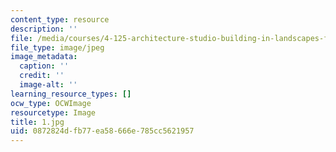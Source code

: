 ```yaml
---
content_type: resource
description: ''
file: /media/courses/4-125-architecture-studio-building-in-landscapes-fall-2002/0872824dfb77ea58666e785cc5621957_1.jpg
file_type: image/jpeg
image_metadata:
  caption: ''
  credit: ''
  image-alt: ''
learning_resource_types: []
ocw_type: OCWImage
resourcetype: Image
title: 1.jpg
uid: 0872824d-fb77-ea58-666e-785cc5621957
---
```

